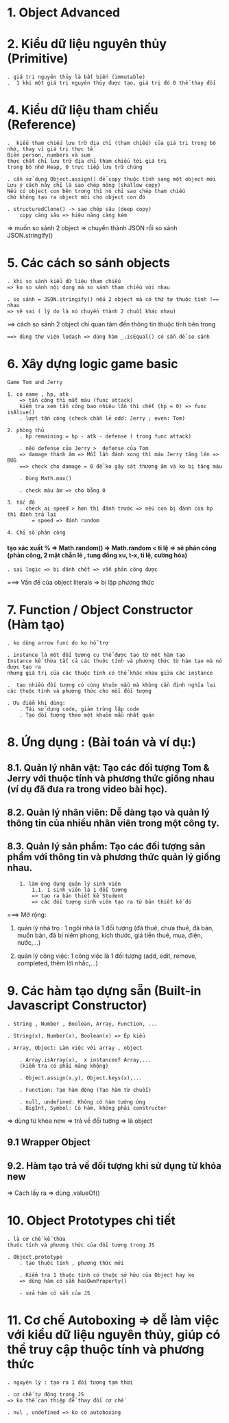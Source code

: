# 1. Object Advanced

# 2. Kiểu dữ liệu nguyên thủy (Primitive)

    . giá trị nguyên thủy là bất biến (immutable)
    .  1 khi một giá trị nguyên thủy được tạo, giá trị đó 0 thể thay đổi

# 4. Kiểu dữ liệu tham chiếu (Reference)

    .  kiểu tham chiếu lưu trữ địa chỉ (tham chiếu) của giá trị trong bộ nhớ, thay vì giá trị thực tế
    Biến person, numbers và sum
    thực chất chỉ lưu trữ địa chỉ tham chiếu tới giá trị
    trong bộ nhớ Heap, 0 trực tiếp lưu trữ chúng

    . cần sử dụng Object.assign() để copy thuộc tính sang một object mới
    Lưu ý cách này chỉ là sao chép nông (shallow copy)
    Nếu có object con bên trong thì nó chỉ sao chép tham chiếu
    chứ không tạo ra object mới cho object con đó

    . structuredClone() -> sao chép sâu (deep copy)
        copy càng sâu => hiệu năng càng kém

=> muốn so sánh 2 object => chuyển thành JSON rồi so sánh
JSON.stringify()

# 5. Các cách so sánh objects

    . khi so sánh kiểu dữ liệu tham chiếu
    => ko so sánh nội dung mà so sánh tham chiếu với nhau

    . so sánh = JSON.stringify() nếu 2 object mà có thứ tự thuộc tính !== nhau
    => sẽ sai ( lý do là nó chuyển thành 2 chuỗi khác nhau)

==> cách so sánh 2 object chỉ quan tâm đến thông tin thuộc tính bên trong

    ==> dùng thư viện lodash => dùng hàm _.isEqual() có sẵn để so sánh

# 6. Xây dựng logic game basic

    Game Tom and Jerry

    1. có name , hp, atk
        => tấn công thì mất máu (func attack)
        kiểm tra xem tấn công bao nhiêu lần thì chết (hp = 0) => func isAlive()
        . lượt tấn công (check chẵn lẻ odd: Jerry ; even: Tom)

    2. phòng thủ
        . hp remaining = hp - atk - defense ( trong func attack)

        . nếu defense của Jerry >  defense của Tom
        => damage thành âm => Mỗi lần đánh xong thì máu Jerry tăng lên => BUG
        ==> check cho damage = 0 để ko gây sát thương âm và ko bị tăng máu

        . Dùng Math.max()

        . check máu âm => cho bằng 0

    3. tốc độ
        . check ai speed > hơn thì đánh trước => nếu con bị đánh còn hp thì đánh trả lại
            = speed => đánh random

    4. Chỉ số phản công

#### tạo xác xuất % => Math.random() => Math.random < tỉ lệ => sẽ phản công (phản công, 2 mặt chẵn lẻ , tung đồng xu, t-x, tỉ lệ, cường hóa)

    . sai logic => bị đánh chết => vẫn phản công được

===> Vấn đề của object literals => bị lặp phương thức

# 7. Function / Object Constructor (Hàm tạo)

    . ko dùng arrow func do ko hỗ trợ

    . instance là một đối tượng cụ thể được tạo từ một hàm tạo
    Instance kế thừa tất cả các thuộc tính và phương thức từ hàm tạo mà nó được tạo ra
    nhưng giá trị của các thuộc tính có thể khác nhau giữa các instance

    .  tạo nhiều đối tượng có cùng khuôn mẫu mà không cần định nghĩa lại các thuộc tính và phương thức cho mỗi đối tượng

    . Ưu điểm khi dùng:
        . Tái sử dụng code, giảm trùng lặp code
        . Tạo đối tượng theo một khuôn mẫu nhất quán

# 8. Ứng dụng : (Bài toán và ví dụ:)

## 8.1. Quản lý nhân vật: Tạo các đối tượng Tom & Jerry với thuộc tính và phương thức giống nhau (ví dụ đã đưa ra trong video bài học).

## 8.2. Quản lý nhân viên: Dễ dàng tạo và quản lý thông tin của nhiều nhân viên trong một công ty.

## 8.3. Quản lý sản phẩm: Tạo các đối tượng sản phẩm với thông tin và phương thức quản lý giống nhau.

        1. làm ứng dụng quản lý sinh viên
            1.1. 1 sinh viên là 1 đối tượng
            => tạo ra bản thiết kế Student
            => các đối tượng sinh viên tạo ra từ bản thiết kế đó

===> Mở rộng:

1. quản lý nhà trọ : 1 ngôi nhà là 1 đối tượng
   (đã thuê, chưa thuê, đã bán, muốn bán, đã bị niêm phong, kích thước, giá tiền thuê, mua, điện, nước,...)

2. quản lý công việc: 1 công việc là 1 đối tượng
   (add, edit, remove, completed, thêm lời nhắc,...)

# 9. Các hàm tạo dựng sẵn (Built-in Javascript Constructor)

    . String , Number , Boolean, Array, Function, ...

    . String(x), Number(x), Boolean(x) => Ép kiểu

    . Array, Object: Làm việc với array , object

        . Array.isArray(x),  x instanceof Array,...
        (kiểm tra có phải mảng không)

        . Object.assign(x,y), Object.keys(x),...

        . Function: Tạo hàm động (Tạo hàm từ chuỗi)

        . null, undefined: Không có hàm tướng ứng
        . BigInt, Symbol: Có hàm, không phải constructor

=> dùng từ khóa new => trả về đối tường => là object

## 9.1 Wrapper Object

## 9.2. Hàm tạo trả về đối tượng khi sử dụng từ khóa new

=> Cách lấy ra => dùng .valueOf()

# 10. Object Prototypes chi tiết

    . là cơ chế kế thừa
    thuộc tính và phương thức của đối tượng trong JS

    . Object.prototype
        . tạo thuộc tính , phương thức mới

        . Kiểm tra 1 thuộc tính có thuộc sở hữu của Object hay ko
        => dùng hàm có sẵn hasOwnProperty()

        - sửa hàm có sẵn của JS

# 11. Cơ chế Autoboxing => dễ làm việc với kiểu dữ liệu nguyên thủy, giúp có thể truy cập thuộc tính và phương thức

    . nguyên lý : tạo ra 1 đối tượng tạm thời

    . cơ chế tự động trong JS
    => ko thể can thiệp để thay đổi cơ chế

    . nul , undefined => ko có autoboxing
